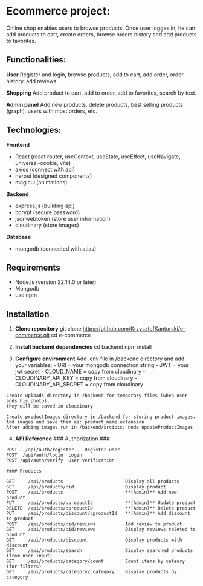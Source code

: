 # Ecommerce project:

Online shop enables users to browse products. 
Once user logges in, he can add products to cart, create orders, browse orders history 
and add products to favorites. 


## Functionalities:

**User** 
  Register and login, browse products, add to cart, add order, order history, add reviews.

**Shopping** 
  Add product to cart, add to order, add to favorites, search by text.

**Admin panel** 
  Add new products, delete products, best selling products (graph), users with most orders, etc.


## Technologies:

**Frontend** 
  - React (react router, useContext, useState, useEffect, useNavigate, universal-cookie, vite) 
  - axios (connect with api)
  - heroui (designed components)
  - magicui (animations)

**Backend**
  - express.js (building api) 
  - bcrypt (secure password)
  - jsonwebtoken (store user information)
  - cloudinary (store images)

**Database**
  - mongodb (connected with atlas)


## Requirements
  - Node.js (version 22.14.0 or later)
  - Mongodb
  - use npm


## Installation

  1. **Clone repository**
    git clone https://github.com/KrzysztofKantorski/e-commerce.git
    cd e-commerce

  2. **Install backend dependencies**
    cd backend
    npm install
  
  3. **Configure environment**
    Add .env file in /backend directory and add your variables:
    - URI = your mongodb connection string
    - JWT = your jwt secret
    - CLOUD_NAME = copy from cloudinary
    - CLOUDINARY_API_KEY = copy from cloudinary
    - CLOUDINARY_API_SECRET = copy from cloudinary

    Create uploads directory in /backend for temporary files (when user adds his photo), 
    they will be saved in cloudinary

    Create productImages directory in /backend for storing product images. 
    Add images and save them as: product_name.extension
    After adding images run in /backend/srcipts: node updateProductImages

  4. **API Reference**
    ### Authorization ###
   
    POST - /api/auth/register -  Register user 
    POST  /api/auth/login  Login 
    POST /api/auth/verify  User verification 

    #### Products
   
    GET     /api/products                       Display all products 
    GET     /api/products/:id                   Display product 
    POST    /api/products                       **(Admin)** Add new product 
    PUT     /api/products/:productId            **(Admin)** Update product 
    DELETE  /api/products/:productId            **(Admin)** Delete product 
    PUT     /api/products/discount/:productId   **(Admin)** Add discount to product 
    POST    /api/products/:id/reviews           Add review to product 
    GET     /api/products/:id/reviews           Display reviews releted to product 
    GET     /api/products/discount              Display products with discount 
    GET     /api/products/search                Display searched products (from user input) 
    GET     /api/products/category/count        Count items by cateory (for filters) 
    GET     /api/products/category/:category    Display products by category 




    


